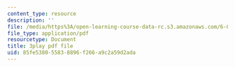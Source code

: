 ```yaml
---
content_type: resource
description: ''
file: /media/https%3A/open-learning-course-data-rc.s3.amazonaws.com/6-00sc-introduction-to-computer-science-and-programming-spring-2011/85fe538055838896f266a9c2a59d2ada_SLvTCHhu5SE.pdf
file_type: application/pdf
resourcetype: Document
title: 3play pdf file
uid: 85fe5380-5583-8896-f266-a9c2a59d2ada
---
```

